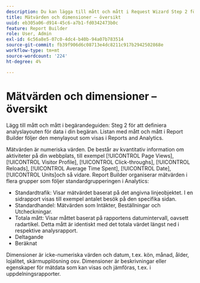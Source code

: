 ```yaml
---
description: Du kan lägga till mått och mått i Request Wizard Step 2 för att definiera Analytics-layouten för data i din begäran. Listan med mått och mått i Report Builder följer den menylayout som visas i Reports and Analytics.
title: Mätvärden och dimensioner – översikt
uuid: eb305a06-d914-45c6-a7b1-fd0342473b0c
feature: Report Builder
role: User, Admin
exl-id: 6c56a8e5-07c0-4dc4-b40b-94a07b783514
source-git-commit: fb39f906d6c08713e4dc8211c917b2942502868e
workflow-type: tm+mt
source-wordcount: '224'
ht-degree: 4%

---
```


# Mätvärden och dimensioner – översikt

Lägg till mått och mått i begärandeguiden: Steg 2 för att definiera analyslayouten för data i din begäran. Listan med mått och mått i Report Builder följer den menylayout som visas i Reports and Analytics.

Mätvärden är numeriska värden. De består av kvantitativ information om aktiviteter på din webbplats, till exempel [!UICONTROL Page Views], [!UICONTROL Visitor Profile], [!UICONTROL Click-throughs], [!UICONTROL Reloads], [!UICONTROL Average Time Spent], [!UICONTROL Date], [!UICONTROL Units]och så vidare. Report Builder organiserar mätvärden i flera grupper som följer standardgrupperingen i Analytics:

* Standardtrafik: Visar mätvärdet baserat på det angivna linjeobjektet. I en sidrapport visas till exempel antalet besök på den specifika sidan.
* Standardhandel: Mätvärden som Intäkter, Beställningar och Utcheckningar.
* Totala mått: Visar måttet baserat på rapportens datumintervall, oavsett radartikel. Detta mått är identiskt med det totala värdet längst ned i respektive analysrapport.
* Deltagande
* Beräknat

Dimensioner är icke-numeriska värden och datum, t.ex. kön, månad, ålder, lojalitet, skärmupplösning osv. Dimensioner är beskrivningar eller egenskaper för mätdata som kan visas och jämföras, t.ex. i uppdelningsrapporter.
